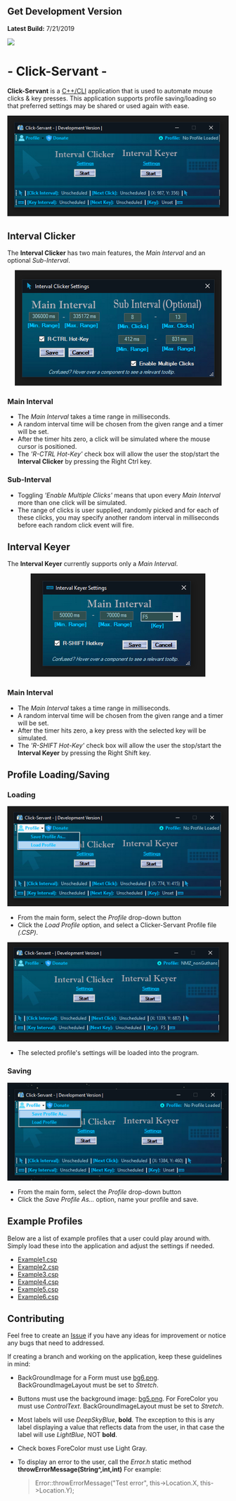## Get Development Version

**Latest Build:** 7/21/2019

 [<img src="https://img.shields.io/badge/Click--Servant.exe-Latest-success.svg">](https://github.com/aaprather/Click-Servant/raw/Development/Click-Servant.exe)

#  - Click-Servant - 

**Click-Servant** is a [C++/CLI](https://docs.microsoft.com/en-us/cpp/dotnet) application that is used to automate mouse clicks & key presses.
This application supports profile saving/loading so that preferred settings may be shared or used again with ease.
<p align="center">
<img src="https://raw.githubusercontent.com/aaprather/Click-Servant/Development/Screenshots/s1.png">
</p>


## Interval Clicker
The **Interval Clicker** has two main features, the *Main Interval* and an optional *Sub-Interval*.

<p align="center">
<img src="https://raw.githubusercontent.com/aaprather/Click-Servant/Development/Screenshots/s4.png">
</p>

### Main Interval
 - The *Main Interval* takes a time range in milliseconds.
 - A random interval time will be chosen from the given range and a timer will be set.
 - After the timer hits zero, a click will be simulated where the mouse cursor is positioned.
 - The *'R-CTRL Hot-Key'* check box will allow the user the stop/start the **Interval Clicker** by pressing the Right Ctrl key.
 
 ### Sub-Interval
 - Toggling *'Enable Multiple Clicks'* means that upon every *Main Interval* more than one click will be simulated.
 - The range of clicks is user supplied, randomly picked and for each of these clicks, you may specify another random interval in milliseconds before each random click event will fire.

## Interval Keyer
The **Interval Keyer** currently supports only a *Main Interval*.

<p align="center">
<img src="https://raw.githubusercontent.com/aaprather/Click-Servant/Development/Screenshots/s5.png">
</p>

### Main Interval
 - The *Main Interval* takes a time range in milliseconds.
 - A random interval time will be chosen from the given range and a timer will be set.
 - After the timer hits zero, a key press with the selected key will be simulated.
 - The *'R-SHIFT Hot-Key'* check box will allow the user the stop/start the **Interval Keyer** by pressing the Right Shift key.

## Profile Loading/Saving
### Loading
<p align="center">
<img src="https://raw.githubusercontent.com/aaprather/Click-Servant/Development/Screenshots/s2.png">
</p>

 - From the main form, select the *Profile* drop-down button
 - Click the *Load Profile* option, and select a Clicker-Servant Profile file *(.CSP)*.
 <p align="center">
<img src="https://raw.githubusercontent.com/aaprather/Click-Servant/Development/Screenshots/s3.png">
</p>

 - The selected profile's settings will be loaded into the program.

### Saving

 <p align="center">
<img src="https://raw.githubusercontent.com/aaprather/Click-Servant/Development/Screenshots/s7.png">
</p>

 - From the main form, select the *Profile* drop-down button
 - Click the *Save Profile As...* option, name your profile and save.

## Example Profiles
Below are a list of example profiles that a user could play around with. Simply load these into the application and adjust the settings if needed.

 - [Example1.csp](https://github.com/aaprather/Click-Servant/blob/Development/Profiles/Example1.csp)
  - [Example2.csp](https://github.com/aaprather/Click-Servant/blob/Development/Profiles/Example2.csp)
  - [Example3.csp](https://github.com/aaprather/Click-Servant/blob/Development/Profiles/Example3.csp)
  - [Example4.csp](https://github.com/aaprather/Click-Servant/blob/Development/Profiles/Example4.csp)
 -  [Example5.csp](https://github.com/aaprather/Click-Servant/blob/Development/Profiles/Example5.csp)
  - [Example6.csp](https://github.com/aaprather/Click-Servant/blob/Development/Profiles/Example6.csp)

## Contributing

Feel free to create an [Issue](https://github.com/aaprather/Click-Servant/issues) if you have any ideas for improvement or notice any bugs that need to addressed.

If creating a branch and working on the application, keep these guidelines in mind:

 - BackGroundImage for a Form must use [bg6.png](https://github.com/aaprather/Click-Servant/blob/Development/Click-Servant/Rex/bg6.png). BackGroundImageLayout must be set to *Stretch*.
 
 - Buttons must use the background image: [bg5.png](https://github.com/aaprather/Click-Servant/blob/Development/Click-Servant/Rex/bg5.png). For ForeColor you must use *ControlText*. BackGroundImageLayout must be set to *Stretch*.
 - Most labels will use *DeepSkyBlue*, **bold**. The exception to this is any label displaying a value that reflects data from the user, in that case the label will use *LightBlue*, NOT **bold**.

 - Check boxes ForeColor must use Light Gray.
 - To display an error to the user, call the *Error.h* static method **throwErrorMessage(String^,int,int)**
    For example: 
     > Error::throwErrorMessage("Test error", this->Location.X, this->Location.Y);

 

